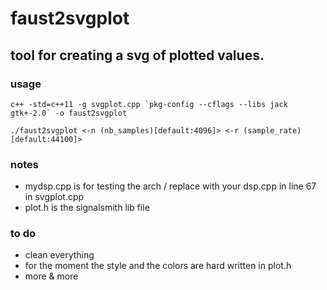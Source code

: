 # faust2svgplot
## tool for creating a svg of plotted values.

### usage
```
c++ -std=c++11 -g svgplot.cpp `pkg-config --cflags --libs jack gtk+-2.0` -o faust2svgplot

./faust2svgplot <-n (nb_samples)[default:4096]> <-r (sample_rate)[default:44100]>
```

### notes
* mydsp.cpp is for testing the arch / replace with your dsp.cpp in line 67 in svgplot.cpp
* plot.h is the signalsmith lib file

### to do
* clean everything
* for the moment the style and the colors are hard written in plot.h
* more & more
